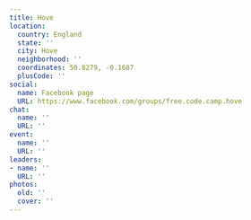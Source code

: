 ```yaml
---
title: Hove
location:
  country: England
  state: ''
  city: Hove
  neighborhood: ''
  coordinates: 50.8279, -0.1687
  plusCode: ''
social:
  name: Facebook page
  URL: https://www.facebook.com/groups/free.code.camp.hove
chat:
  name: ''
  URL: ''
event:
  name: ''
  URL: ''
leaders:
- name: ''
  URL: ''
photos:
  old: ''
  cover: ''
---
```

